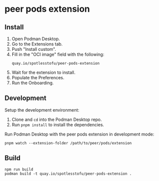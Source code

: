 # peer pods extension

## Install

1. Open Podman Desktop.
1. Go to the Extensions tab.
1. Push "Install custom".
1. Fill in the "OCI image" field with the following:
    ```
    quay.io/spotlesstofu/peer-pods-extension
    ```
1. Wait for the extension to install.
1. Populate the Preferences.
1. Run the Onboarding.

## Development

Setup the development environment:

  1. Clone and `cd` into the Podman Desktop repo.
  1. Run `pnpm install` to install the dependencies.

Run Podman Desktop with the peer pods extension in development mode:

```
pnpm watch --extension-folder /path/to/peer/pods/extension
```

## Build

```
npm run build
podman build -t quay.io/spotlesstofu/peer-pods-extension .
```
